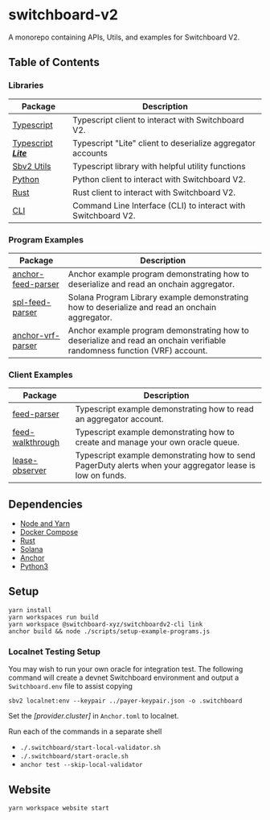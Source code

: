 # switchboard-v2

A monorepo containing APIs, Utils, and examples for Switchboard V2.

## Table of Contents

### Libraries

| Package                                        | Description                                                   |
| ---------------------------------------------- | ------------------------------------------------------------- |
| [Typescript](./libraries/ts)                   | Typescript client to interact with Switchboard V2.            |
| [Typescript **_Lite_**](./libraries/sbv2-lite) | Typescript "Lite" client to deserialize aggregator accounts   |
| [Sbv2 Utils](./libraries/sbv2-utils)           | Typescript library with helpful utility functions             |
| [Python](./libraries/py)                       | Python client to interact with Switchboard V2.                |
| [Rust](./libraries/rs)                         | Rust client to interact with Switchboard V2.                  |
| [CLI](./cli)                                   | Command Line Interface (CLI) to interact with Switchboard V2. |

### Program Examples

| Package                                             | Description                                                                                                               |
| --------------------------------------------------- | ------------------------------------------------------------------------------------------------------------------------- |
| [anchor-feed-parser](./programs/anchor-feed-parser) | Anchor example program demonstrating how to deserialize and read an onchain aggregator.                                   |
| [spl-feed-parser](./programs/spl-feed-parser)       | Solana Program Library example demonstrating how to deserialize and read an onchain aggregator.                           |
| [anchor-vrf-parser](./programs/anchor-vrf-parser)   | Anchor example program demonstrating how to deserialize and read an onchain verifiable randomness function (VRF) account. |

### Client Examples

| Package                                         | Description                                                                                               |
| ----------------------------------------------- | --------------------------------------------------------------------------------------------------------- |
| [feed-parser](./packages/feed-parser)           | Typescript example demonstrating how to read an aggregator account.                                       |
| [feed-walkthrough](./packages/feed-walkthrough) | Typescript example demonstrating how to create and manage your own oracle queue.                          |
| [lease-observer](./packages/lease-observer)     | Typescript example demonstrating how to send PagerDuty alerts when your aggregator lease is low on funds. |

## Dependencies

- [Node and Yarn](https://github.com/nvm-sh/nvm#installing-and-updating)
- [Docker Compose](https://docs.docker.com/compose/install)
- [Rust](https://www.rust-lang.org/tools/install)
- [Solana](https://docs.solana.com/cli/install-solana-cli-tools)
- [Anchor](https://project-serum.github.io/anchor/getting-started/installation.html#install-anchor)
- [Python3](https://www.python.org/downloads/)

## Setup

```
yarn install
yarn workspaces run build
yarn workspace @switchboard-xyz/switchboardv2-cli link
anchor build && node ./scripts/setup-example-programs.js
```

### Localnet Testing Setup

You may wish to run your own oracle for integration test. The following command will create a devnet Switchboard environment and output a `Switchboard.env` file to assist copying

```
sbv2 localnet:env --keypair ../payer-keypair.json -o .switchboard
```

Set the _[provider.cluster]_ in `Anchor.toml` to localnet.

Run each of the commands in a separate shell

- `./.switchboard/start-local-validator.sh`
- `./.switchboard/start-oracle.sh`
- `anchor test --skip-local-validator`

## Website

```
yarn workspace website start
```
